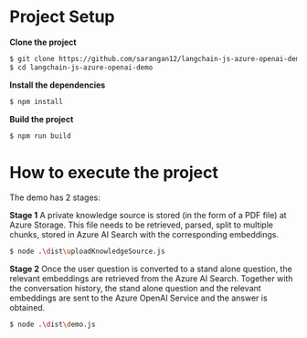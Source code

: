# Project Setup

**Clone the project**
```bash
$ git clone https://github.com/sarangan12/langchain-js-azure-openai-demo.git
$ cd langchain-js-azure-openai-demo
```

**Install the dependencies**
```bash
$ npm install
```

**Build the project**
```bash
$ npm run build
```

# How to execute the project
The demo has 2 stages:

**Stage 1** A private knowledge source is stored (in the form of a PDF file) at Azure Storage. This file needs to be retrieved, parsed, split to multiple chunks, stored in Azure AI Search with the corresponding embeddings.

```bash
$ node .\dist\uploadKnowledgeSource.js
```

**Stage 2** Once the user question is converted to a stand alone question, the relevant embeddings are retrieved from the Azure AI Search. Together with the conversation history, the stand alone question and the relevant embeddings are sent to the Azure OpenAI Service and the answer is obtained.

```bash
$ node .\dist\demo.js
```
